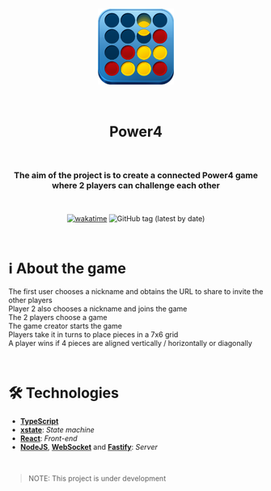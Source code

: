 <p align="center">
    <br><img width="150" height="150" src="./img/Power4%20-%20Logo.png" alt="Logo">
</p>
<h1 align="center">
    <br>Power4
</h1>

&nbsp;

<h3 align="center">
    The aim of the project is to create a connected Power4 game where 2 players can challenge each other
</h3>

&nbsp;

<p align="center">
    <a href="https://wakatime.com/badge/github/Morilhat-Paul/React-app"><img src="https://wakatime.com/badge/github/Morilhat-Paul/React-app.svg" alt="wakatime"></a>
    <img alt="GitHub tag (latest by date)" src="https://img.shields.io/github/v/tag/Morilhat-Paul/Power4?style=plastic">
</p>

&nbsp;
&nbsp;

# ℹ️ About the game

The first user chooses a nickname and obtains the URL to share to invite the other players<br>
Player 2 also chooses a nickname and joins the game<br>
The 2 players choose a game<br>
The game creator starts the game<br>
Players take it in turns to place pieces in a 7x6 grid<br>
A player wins if 4 pieces are aligned vertically / horizontally or diagonally

&nbsp;
&nbsp;

# 🛠️ Technologies

- [**TypeScript**](https://www.typescriptlang.org/)
- [**xstate**](https://xstate.js.org/): _State machine_
- [**React**](https://fr.legacy.reactjs.org): _Front-end_
- [**NodeJS**](https://nodejs.org), [**WebSocket**](https://www.npmjs.com/package/reconnecting-websocket) and [**Fastify**](https://www.npmjs.com/package/@fastify/websocket): _Server_

&nbsp;

> NOTE: This project is under development
